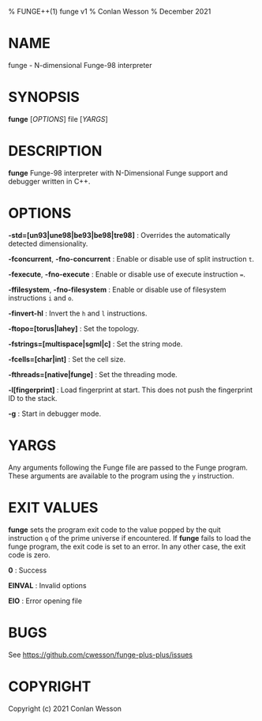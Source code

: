 % FUNGE++(1) funge v1
% Conlan Wesson
% December 2021

# NAME
funge - N-dimensional Funge-98 interpreter

# SYNOPSIS
**funge** [*OPTIONS*] file [*YARGS*]

# DESCRIPTION
**funge** Funge-98 interpreter with N-Dimensional Funge support and debugger
written in C++. 

# OPTIONS
**-std=[un93|une98|be93|be98|tre98]**
: Overrides the automatically detected dimensionality.

**-fconcurrent**, **-fno-concurrent**
: Enable or disable use of split instruction `t`.

**-fexecute**, **-fno-execute**
: Enable or disable use of execute instruction `=`.

**-ffilesystem**, **-fno-filesystem**
: Enable or disable use of filesystem instructions `i` and `o`.

**-finvert-hl**
: Invert the `h` and `l` instructions.

**-ftopo=[torus|lahey]**
: Set the topology.

**-fstrings=[multispace|sgml|c]**
: Set the string mode.

**-fcells=[char|int]**
: Set the cell size.

**-fthreads=[native|funge]**
: Set the threading mode.

**-l[fingerprint]**
: Load fingerprint at start.  This does not push the fingerprint ID to the
stack.

**-g**
: Start in debugger mode.

# YARGS
Any arguments following the Funge file are passed to the Funge program. These
arguments are available to the program using the `y` instruction.

# EXIT VALUES
**funge** sets the program exit code to the value popped by the quit instruction
`q` of the prime universe if encountered.  If **funge** fails to load the funge
program, the exit code is set to an error.  In any other case, the exit code is
zero.

**0**
: Success

**EINVAL**
: Invalid options

**EIO**
: Error opening file

# BUGS
See https://github.com/cwesson/funge-plus-plus/issues

# COPYRIGHT
Copyright (c) 2021 Conlan Wesson

